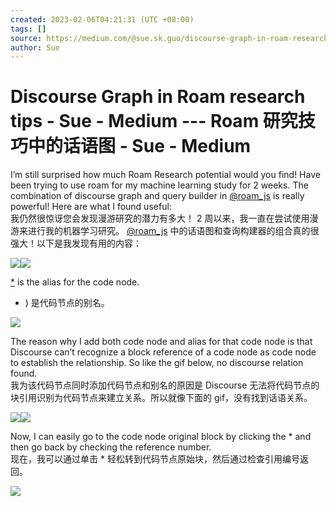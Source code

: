 ```yaml
---
created: 2023-02-06T04:21:31 (UTC +08:00)
tags: []
source: https://medium.com/@sue.sk.guo/discourse-graph-in-roam-research-tips-7b13f1c8261a
author: Sue
---
```


# Discourse Graph in Roam research tips - Sue - Medium --- Roam 研究技巧中的话语图 - Sue - Medium

I’m still surprised how much Roam Research potential would you find! Have been trying to use roam for my machine learning study for 2 weeks. The combination of discourse graph and query builder in [@roam_js](https://twitter.com/roam_js) is really powerful! Here are what I found useful:  
我仍然很惊讶您会发现漫游研究的潜力有多大！ 2 周以来，我一直在尝试使用漫游来进行我的机器学习研究。 [@roam_js](https://twitter.com/roam_js) 中的话语图和查询构建器的组合真的很强大！以下是我发现有用的内容：

![](https://miro.medium.com/max/1400/0*GHCaGMokzGHolVp-.png)![](https://miro.medium.com/max/1400/0*KwhYhr0UaYP9XO16.png)

[*](https://medium.com/@sue.sk.guo/((WjDE4sICN))) is the alias for the code node.  
* ) 是代码节点的别名。

![](https://miro.medium.com/max/318/0*32JqBwp8RBRywxHu.png)

The reason why I add both code node and alias for that code node is that Discourse can’t recognize a block reference of a code node as code node to establish the relationship. So like the gif below, no discourse relation found.  
我为该代码节点同时添加代码节点和别名的原因是 Discourse 无法将代码节点的块引用识别为代码节点来建立关系。所以就像下面的 gif，没有找到话语关系。

![](https://miro.medium.com/max/1400/0*uJWjYEvnPgi5fohx.png)![](https://miro.medium.com/max/1400/0*KpaOvhdCiabj25YY.gif)

Now, I can easily go to the code node original block by clicking the * and then go back by checking the reference number.  
现在，我可以通过单击 * 轻松转到代码节点原始块，然后通过检查引用编号返回。

![](https://miro.medium.com/max/1400/0*km3RxfLN8xIbtsh8.gif)
